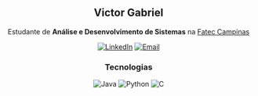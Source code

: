 <div align="center">

## Victor Gabriel  
Estudante de **Análise e Desenvolvimento de Sistemas** na [Fatec Campinas](https://fateccampinas.edu.br/site/)

[![LinkedIn](https://img.shields.io/badge/LinkedIn-0A66C2?style=flat&logo=linkedin&logoColor=white)](https://www.linkedin.com/in/vitinh0z)
[![Email](https://img.shields.io/badge/Email-D14836?style=flat&logo=gmail&logoColor=white)](mailto:victor10.vg23@gmail.com)

### Tecnologias  
![Java](https://img.shields.io/badge/Java-ED8B00?style=flat&logo=openjdk&logoColor=white)
![Python](https://img.shields.io/badge/Python-3776AB?style=flat&logo=python&logoColor=white)
![C](https://img.shields.io/badge/C-00599C?style=flat&logo=c&logoColor=white)

</div>
